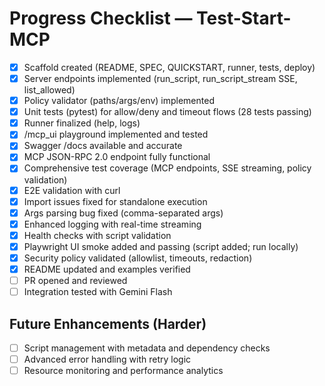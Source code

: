 # Progress Checklist — Test-Start-MCP

- [x] Scaffold created (README, SPEC, QUICKSTART, runner, tests, deploy)
- [x] Server endpoints implemented (run_script, run_script_stream SSE, list_allowed)
- [x] Policy validator (paths/args/env) implemented
- [x] Unit tests (pytest) for allow/deny and timeout flows (28 tests passing)
- [x] Runner finalized (help, logs)
- [x] /mcp_ui playground implemented and tested
- [x] Swagger /docs available and accurate
- [x] MCP JSON-RPC 2.0 endpoint fully functional
- [x] Comprehensive test coverage (MCP endpoints, SSE streaming, policy validation)
- [x] E2E validation with curl
- [x] Import issues fixed for standalone execution
- [x] Args parsing bug fixed (comma-separated args)
- [x] Enhanced logging with real-time streaming
- [x] Health checks with script validation
- [x] Playwright UI smoke added and passing (script added; run locally)
- [x] Security policy validated (allowlist, timeouts, redaction)
- [x] README updated and examples verified
- [ ] PR opened and reviewed
- [ ] Integration tested with Gemini Flash

## Future Enhancements (Harder)
- [ ] Script management with metadata and dependency checks
- [ ] Advanced error handling with retry logic
- [ ] Resource monitoring and performance analytics
